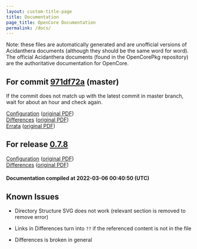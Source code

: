 ```yaml
---
layout: custom-title-page
title: Documentation
page_title: OpenCore Documentation
permalink: /docs/
---
```

Note: these files are automatically generated and are unofficial versions of Acidanthera documents (although they should be the same word for word). The official Acidanthera documents (found in the OpenCorePkg repository) are the authoritative documentation for OpenCore.

## For commit [971df72a](https://github.com/acidanthera/OpenCorePkg/tree/971df72a4b09637bf475e72b4ae7f4def3377e84) (master)

If the commit does not match up with the latest commit in master branch, wait for about an hour and check again.

[Configuration](latest/Configuration.html) ([original PDF](https://github.com/acidanthera/OpenCorePkg/blob/971df72a4b09637bf475e72b4ae7f4def3377e84/Docs/Configuration.pdf))
<br>
[Differences](latest/Differences.html) ([original PDF](https://github.com/acidanthera/OpenCorePkg/blob/971df72a4b09637bf475e72b4ae7f4def3377e84/Docs/Differences/Differences.pdf))
<br>
[Errata](latest/Errata.html) ([original PDF](https://github.com/acidanthera/OpenCorePkg/blob/971df72a4b09637bf475e72b4ae7f4def3377e84/Docs/Errata/Errata.pdf))

## For release [0.7.8](https://github.com/acidanthera/OpenCorePkg/tree/0.7.8)

[Configuration](release/Configuration.html) ([original PDF](https://github.com/acidanthera/OpenCorePkg/blob/0.7.8/Docs/Configuration.pdf))
<br>
[Differences](release/Differences.html) ([original PDF](https://github.com/acidanthera/OpenCorePkg/blob/0.7.8/Docs/Differences/Differences.pdf))

#### Documentation compiled at 2022-03-06 00:40:50 (UTC)

## Known Issues

* Directory Structure SVG does not work (relevant section is removed to remove error)

* Links in Differences turn into `??` if the referenced content is not in the file

* Differences is broken in general
